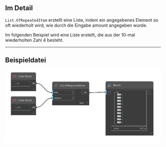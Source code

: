 ## Im Detail
`List.OfRepeatedItem` erstellt eine Liste, indem ein angegebenes Element so oft wiederholt wird, wie durch die Eingabe amount angegeben wurde.

Im folgenden Beispiel wird eine Liste erstellt, die aus der 10-mal wiederholten Zahl 4 besteht.



___
## Beispieldatei

![List.OfRepeatedItem](./DSCore.List.OfRepeatedItem_img.jpg)
